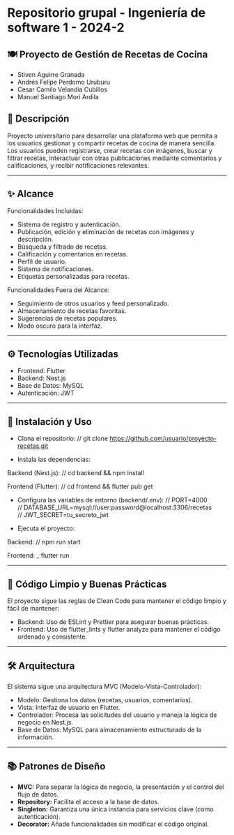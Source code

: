 #  **Repositorio grupal - Ingeniería de software 1 - 2024-2**

## 🍽️ Proyecto de Gestión de Recetas de Cocina

- Stiven Aguirre Granada
- Andrés Felipe Perdomo Uruburu
- Cesar Camilo Velandia Cubillos
- Manuel Santiago Mori Ardila


## 📌 Descripción
Proyecto universitario para desarrollar una plataforma web que permita a los usuarios gestionar y compartir recetas de cocina de manera sencilla. Los usuarios pueden registrarse, crear recetas con imágenes, buscar y filtrar recetas, interactuar con otras publicaciones mediante comentarios y calificaciones, y recibir notificaciones relevantes.

---

## ✨ Alcance
Funcionalidades Incluidas:
- Sistema de registro y autenticación.
- Publicación, edición y eliminación de recetas con imágenes y descripción.
- Búsqueda y filtrado de recetas.
- Calificación y comentarios en recetas.
- Perfil de usuario.
- Sistema de notificaciones.
- Etiquetas personalizadas para recetas.


Funcionalidades Fuera del Alcance:
- Seguimiento de otros usuarios y feed personalizado.
- Almacenamiento de recetas favoritas.
- Sugerencias de recetas populares.
- Modo oscuro para la interfaz.

---

## ⚙️ Tecnologías Utilizadas
- Frontend: Flutter
- Backend: Nest.js
- Base de Datos: MySQL
- Autenticación: JWT

---

## 🚀 Instalación y Uso
- Clona el repositorio:
// git clone https://github.com/usuario/proyecto-recetas.git

- Instala las dependencias:

Backend (Nest.js):
// cd backend && npm install  

Frontend (Flutter):
// cd frontend && flutter pub get  

- Configura las variables de entorno (backend/.env):
// PORT=4000  
// DATABASE_URL=mysql://user:password@localhost:3306/recetas  
// JWT_SECRET=tu_secreto_jwt  

- Ejecuta el proyecto:

Backend:
// npm run start  

Frontend:
_ flutter run  

---

## 📄 Código Limpio y Buenas Prácticas
El proyecto sigue las reglas de Clean Code para mantener el código limpio y fácil de mantener:

- Backend: Uso de ESLint y Prettier para asegurar buenas prácticas.
- Frontend: Uso de flutter_lints y flutter analyze para mantener el código ordenado y consistente.

---

## 🛠️ Arquitectura
El sistema sigue una arquitectura MVC (Modelo-Vista-Controlador):

- Modelo: Gestiona los datos (recetas, usuarios, comentarios).
- Vista: Interfaz de usuario en Flutter.
- Controlador: Procesa las solicitudes del usuario y maneja la lógica de negocio en Nest.js.
- Base de Datos: MySQL para almacenamiento estructurado de la información.

---

## 📚 Patrones de Diseño
- **MVC:** Para separar la lógica de negocio, la presentación y el control del flujo de datos.
- **Repository:** Facilita el acceso a la base de datos.
- **Singleton:** Garantiza una única instancia para servicios clave (como autenticación).
- **Decorator:** Añade funcionalidades sin modificar el código original.

